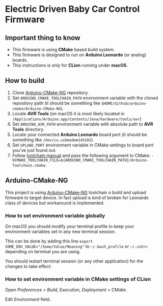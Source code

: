 # Electric Driven Baby Car Control Firmware

## Important thing to know

* This firmware is using **CMake** based build system.
* This firmware is designed to run on **Arduino Leonardo** (or analog) boards.
* This instructions is only for **CLion** running under **macOS**.

## How to build

1. Clone [Arduino-CMake-NG](https://github.com/arduino-cmake/Arduino-CMake-NG) repository.
1. Set `ARDUINO_CMAKE_TOOLCHAIN_PATH` environment variable with the cloned repository path (it should be something like
`$HOME/Github/arduino-cmake/Arduino-CMake-NG`). 
1. Locate **AVR Tools** (on macOS it is most likely located in 
`/Applications/Arduino.app/Contents/Java/hardware/tools/avr`)
1. Set `ARDUINO_AVR_PATH` environment variable with absolute path to **AVR Tools** directory.
1. Locate your connected **Arduino Leonardo** board port (it should be something like `/dev/cu.usbmodem145101`).
1. Set `UPLOAD_PORT` environment variable in CMake settings to board port you've just found out.
1. Follow [toolchain manual](https://github.com/arduino-cmake/Arduino-CMake-NG/wiki/Creating-First-Program) 
and pass the following argument to CMake: `-DCMAKE_TOOLCHAIN_FILE=${ARDUINO_CMAKE_TOOLCHAIN_PATH}/Arduino-Toolchain.cmake`.

## Arduino-CMake-NG

This project is using [Arduino-CMake-NG](https://github.com/arduino-cmake/Arduino-CMake-NG) toolchain o build and upload 
firmware to target device. In fact upload is kind of broken for Leonardo class of devices but workaround is implemented.

### How to set environment variable globally
On macOS you should modify your terminal profile to keep your environment variables set in any new terminal session.

This can be done by adding this line `export SOME_ENV_VALUE="/Some/Value/Meaning"` to `~/.bash_profile` or `~/.zshrc` 
depending on terminal you are using.

You should restart terminal session (or any other application) for the changes to take effect.

### How to set environment variable in CMake settings of CLion

Open _Preferences_ > _Build, Execution, Deployment_ > _CMake_.

Edit _Environment_ field.
 